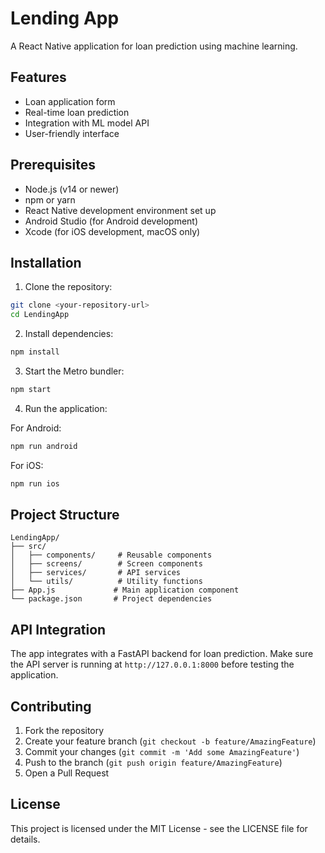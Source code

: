 # Lending App

A React Native application for loan prediction using machine learning.

## Features

- Loan application form
- Real-time loan prediction
- Integration with ML model API
- User-friendly interface

## Prerequisites

- Node.js (v14 or newer)
- npm or yarn
- React Native development environment set up
- Android Studio (for Android development)
- Xcode (for iOS development, macOS only)

## Installation

1. Clone the repository:
```bash
git clone <your-repository-url>
cd LendingApp
```

2. Install dependencies:
```bash
npm install
```

3. Start the Metro bundler:
```bash
npm start
```

4. Run the application:

For Android:
```bash
npm run android
```

For iOS:
```bash
npm run ios
```

## Project Structure

```
LendingApp/
├── src/
│   ├── components/     # Reusable components
│   ├── screens/        # Screen components
│   ├── services/       # API services
│   └── utils/          # Utility functions
├── App.js             # Main application component
└── package.json       # Project dependencies
```

## API Integration

The app integrates with a FastAPI backend for loan prediction. Make sure the API server is running at `http://127.0.0.1:8000` before testing the application.

## Contributing

1. Fork the repository
2. Create your feature branch (`git checkout -b feature/AmazingFeature`)
3. Commit your changes (`git commit -m 'Add some AmazingFeature'`)
4. Push to the branch (`git push origin feature/AmazingFeature`)
5. Open a Pull Request

## License

This project is licensed under the MIT License - see the LICENSE file for details.